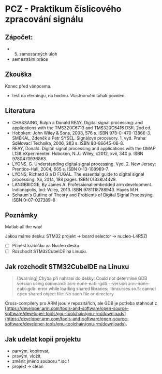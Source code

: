 # PCZ - Praktikum číslicového zpracování signálu

## Zápočet: 
- 5. samostatných úloh
- semestrální práce

## Zkouška
Konec před vánocema.
- test na elerningu, na hodinu.
Vlastnoruční tahák povolen.

## Literatura
- CHASSAING, Rulph a Donald REAY. Digital signal processing: and applications with the TMS320C6713 and TMS320C6416 DSK. 2nd ed. 
- Hoboken: John Wiley & Sons, 2008, 576 s. ISBN 978-0-470-13866-3. SMÉKAL, Zdeněk a Petr SYSEL. Signálové procesory. 1. vyd. Praha: Sdělovací Technika, 2006, 283 s. ISBN 80-86645-08-8. 
- REAY, Donald. Digital signal processing and applications with the OMAP L138 eXperimenter. Hoboken, N.J.: Wiley, c2012, xvii, 340 p. ISBN 9780470936863. 
- LYONS, G. Understanding digital signal processing. Vyd. 2. New Jersey: Prentice-Hall, 2004, 665 s. ISBN 0-13-108989-7. 
- LYONS, Richard G a D FUGAL. The essential guide to digital signal processing. Xii, 2014, 188 pages. ISBN 0133804429. 
- LANGBRIDGE, By James A. Professional embedded arm development. Indianapolis, Ind: Wiley, 2013. ISBN 9781118788943. Hayes M.H. 
- Schaum's Outline of Theory and Problems of Digital Signal Processing. ISBN 0–07–027389–8

## Poznámky
Matlab all the way!

Jakou máme desku:
STM32 projekt -> board selector -> nucleo-L4R5ZI


- [ ] Přinést krabičku na Nucleo desku.
- [ ] Rozchodit STM32CubeIDE na Linuxu.

## Jak rozchodit STM32CubeIDE na Linuxu

> [!warning] Chyba při nahraní do desky:
> Could not determine GDB version using command: arm-none-eabi-gdb --version
> arm-none-eabi-gdb: error while loading shared libraries: libncurses.so.5: cannot open shared object file: No such file or directory

Cross-compilery pro ARM jsou v repozitářích, ale GDB je potřeba stáhnout z [https://developer.arm.com/tools-and-software/open-source-software/developer-tools/gnu-toolchain/gnu-rm/downloads](https://developer.arm.com/tools-and-software/open-source-software/developer-tools/gnu-toolchain/gnu-rm/downloads).

## Jak udelat kopii projektu
- parvým, kopírovat,
- pravým, vložit,
- změnit jméno souboru *.ioc !
- projekt -> clean